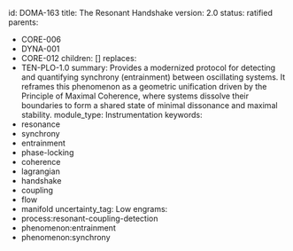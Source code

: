 id: DOMA-163
title: The Resonant Handshake
version: 2.0
status: ratified
parents:
- CORE-006
- DYNA-001
- CORE-012
children: []
replaces:
- TEN-PLO-1.0
summary: Provides a modernized protocol for detecting and quantifying synchrony (entrainment)
  between oscillating systems. It reframes this phenomenon as a geometric unification
  driven by the Principle of Maximal Coherence, where systems dissolve their boundaries
  to form a shared state of minimal dissonance and maximal stability.
module_type: Instrumentation
keywords:
- resonance
- synchrony
- entrainment
- phase-locking
- coherence
- lagrangian
- handshake
- coupling
- flow
- manifold
uncertainty_tag: Low
engrams:
- process:resonant-coupling-detection
- phenomenon:entrainment
- phenomenon:synchrony